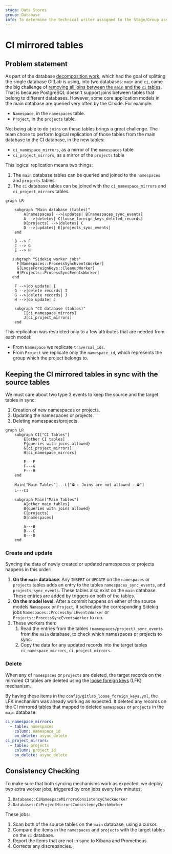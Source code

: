 ```yaml
---
stage: Data Stores
group: Database
info: To determine the technical writer assigned to the Stage/Group associated with this page, see https://about.gitlab.com/handbook/product/ux/technical-writing/#assignments
---
```


# CI mirrored tables

## Problem statement

As part of the database [decomposition work](https://gitlab.com/groups/gitlab-org/-/epics/6168),
which had the goal of splitting the single database GitLab is using, into two databases: `main` and
`ci`, came the big challenge of
[removing all joins between the `main` and the `ci` tables](multiple_databases.md#removing-joins-between-ci-and-non-ci-tables).
That is because PostgreSQL doesn't support joins between tables that belong to different databases.
However, some core application models in the main database are queried very often by the CI side.
For example:

- `Namespace`, in the `namespaces` table.
- `Project`, in the `projects` table.

Not being able to do `joins` on these tables brings a great challenge. The team chose to perform logical
replication of those tables from the main database to the CI database, in the new tables:

- `ci_namespace_mirrors`, as a mirror of the `namespaces` table
- `ci_project_mirrors`, as a mirror of the `projects` table

This logical replication means two things:

1. The `main` database tables can be queried and joined to the `namespaces` and `projects` tables.
1. The `ci` database tables can be joined with the `ci_namespace_mirrors` and `ci_project_mirrors` tables.

```mermaid
graph LR

    subgraph "Main database (tables)"
        A[namespaces] -->|updates| B[namespaces_sync_events]
        A -->|deletes| C[loose_foreign_keys_deleted_records]
        D[projects] -->|deletes| C
        D -->|updates| E[projects_sync_events]
    end

    B --> F
    C --> G
    E --> H

   subgraph "Sidekiq worker jobs"
     F[Namespaces::ProcessSyncEventsWorker]
     G[LooseForeignKeys::CleanupWorker]
     H[Projects::ProcessSyncEventsWorker]
   end

    F -->|do update| I
    G -->|delete records| I
    G -->|delete records| J
    H -->|do update| J

    subgraph "CI database (tables)"
        I[ci_namespace_mirrors]
        J[ci_project_mirrors]
    end
```

This replication was restricted only to a few attributes that are needed from each model:

- From `Namespace` we replicate `traversal_ids`.
- From `Project` we replicate only the `namespace_id`, which represents the group which the project belongs to.

## Keeping the CI mirrored tables in sync with the source tables

We must care about two type 3 events to keep
the source and the target tables in sync:

1. Creation of new namespaces or projects.
1. Updating the namespaces or projects.
1. Deleting namespaces/projects.

```mermaid
graph LR
    subgraph CI["CI Tables"]
        E[other CI tables]
        F{queries with joins allowed}
        G[ci_project_mirrors]
        H[ci_namespace_mirrors]

        E---F
        F---G
        F---H
    end

    Main["Main Tables"]---L["⛔ ← Joins are not allowed → ⛔"]
    L---CI

    subgraph Main["Main Tables"]
        A[other main tables]
        B{queries with joins allowed}
        C[projects]
        D[namespaces]

        A---B
        B---C
        B---D
    end
```

### Create and update

Syncing the data of newly created or updated namespaces or projects happens in this
order:

1. **On the `main` database**: Any `INSERT` or `UPDATE` on the `namespaces` or `projects` tables
   adds an entry to the tables `namespaces_sync_events`, and `projects_sync_events`. These tables
   also exist on the `main` database. These entries are added by triggers on both of the tables.
1. **On the model level**: After a commit happens on either of the source models `Namespace` or
   `Project`, it schedules the corresponding Sidekiq jobs `Namespaces::ProcessSyncEventsWorker`
   or `Projects::ProcessSyncEventsWorker` to run.
1. These workers then:
   1. Read the entries from the tables `(namespaces/project)_sync_events`
      from the `main` database, to check which namespaces or projects to sync.
   1. Copy the data for any updated records into the target
      tables `ci_namespace_mirrors`, `ci_project_mirrors`.

### Delete

When any of `namespaces` or `projects` are deleted, the target records on the mirrored
CI tables are deleted using the [loose foreign keys](loose_foreign_keys.md) (LFK) mechanism.

By having these items in the `config/gitlab_loose_foreign_keys.yml`, the LFK mechanism
was already working as expected. It deleted any records on the CI mirrored
tables that mapped to deleted `namespaces` or `projects` in the `main` database.

```yaml
ci_namespace_mirrors:
  - table: namespaces
    column: namespace_id
    on_delete: async_delete
ci_project_mirrors:
  - table: projects
    column: project_id
    on_delete: async_delete
```

## Consistency Checking

To make sure that both syncing mechanisms work as expected, we deploy
two extra worker jobs, triggered by cron jobs every few minutes:

1. `Database::CiNamespaceMirrorsConsistencyCheckWorker`
1. `Database::CiProjectMirrorsConsistencyCheckWorker`

These jobs:

1. Scan both of the source tables on the `main` database, using a cursor.
1. Compare the items in the `namespaces` and `projects` with the target tables on the `ci` database.
1. Report the items that are not in sync to Kibana and Prometheus.
1. Corrects any discrepancies.
